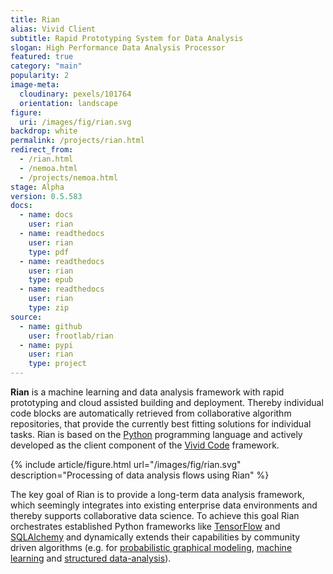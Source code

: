 ```yaml
---
title: Rian
alias: Vivid Client
subtitle: Rapid Prototyping System for Data Analysis
slogan: High Performance Data Analysis Processor
featured: true
category: "main"
popularity: 2
image-meta:
  cloudinary: pexels/101764
  orientation: landscape
figure:
  uri: /images/fig/rian.svg
backdrop: white
permalink: /projects/rian.html
redirect_from:
  - /rian.html
  - /nemoa.html
  - /projects/nemoa.html
stage: Alpha
version: 0.5.583
docs:
  - name: docs
    user: rian
  - name: readthedocs
    user: rian
    type: pdf
  - name: readthedocs
    user: rian
    type: epub
  - name: readthedocs
    user: rian
    type: zip
source:
  - name: github
    user: frootlab/rian
  - name: pypi
    user: rian
    type: project
---
```


**Rian** is a machine learning and data analysis framework with rapid
prototyping and cloud assisted building and deployment.  Thereby individual code
blocks are automatically retrieved from collaborative algorithm repositories,
that provide the currently best fitting solutions for individual tasks. Rian is
based on the [Python](https://www.python.org/) programming language and actively
developed as the client component of the [Vivid Code](/vivid) framework.

{% include article/figure.html url="/images/fig/rian.svg"
  description="Processing of data analysis flows using Rian" %}

The key goal of Rian is to provide a long-term data analysis framework, which
seemingly integrates into existing enterprise data environments and thereby
supports collaborative data science. To achieve this goal Rian orchestrates
established Python frameworks like [TensorFlow](https://www.tensorflow.org/)
and [SQLAlchemy](https://www.sqlalchemy.org/) and dynamically extends their
capabilities by community driven algorithms (e.g. for [probabilistic graphical
modeling](https://en.wikipedia.org/wiki/Graphical_model), [machine
learning](https://en.wikipedia.org/wiki/Machine_learning) and [structured
data-analysis](https://en.wikipedia.org/wiki/Structured_data_analysis_(statistics))).
